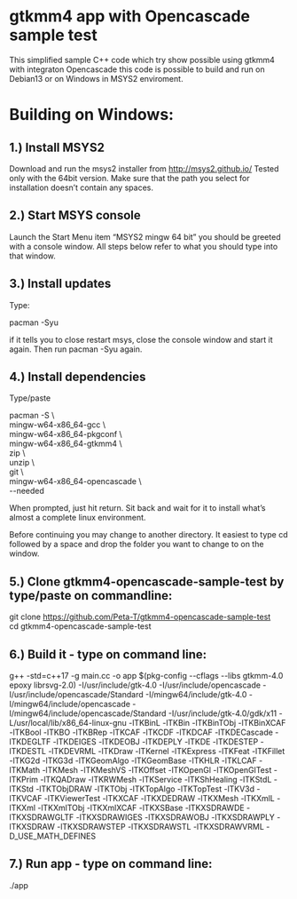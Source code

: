 # gtkmm4 app with Opencascade sample test
This simplified sample C++ code which try show possible using gtkmm4  with integraton Opencascade this code is possible to build and run on Debian13 or on Windows in MSYS2 enviroment.

Building on Windows:
====================

1.) Install MSYS2
-----------------
Download and run the msys2 installer from http://msys2.github.io/ Tested only with the 64bit version. Make sure that the path you select for installation doesn’t contain any spaces.

2.) Start MSYS console
----------------------
Launch the Start Menu item “MSYS2 mingw 64 bit” you should be greeted with a console window. All steps below refer to what you should type into that window.

3.) Install updates
-------------------
Type:

   pacman -Syu

if it tells you to close restart msys, close the console window and start it again. Then run pacman -Syu again.

4.) Install dependencies
------------------------
Type/paste

   pacman -S \\ \
   mingw-w64-x86_64-gcc \\ \
   mingw-w64-x86_64-pkgconf \\ \
   mingw-w64-x86_64-gtkmm4 \\ \
   zip \\ \
   unzip \\ \
   git \\ \
   mingw-w64-x86_64-opencascade \\ \
   --needed

When prompted, just hit return. Sit back and wait for it to install what’s almost a complete linux environment.

Before continuing you may change to another directory. It easiest to type cd followed by a space and drop the folder you want to change to on the window.

5.) Clone gtkmm4-opencascade-sample-test by type/paste on commandline:
---------------------------------------------------------------------

   git clone https://github.com/Peta-T/gtkmm4-opencascade-sample-test \
   cd gtkmm4-opencascade-sample-test

6.) Build it - type on command line:
------------------------------------

   g++ -std=c++17 -g main.cc -o app $(pkg-config --cflags --libs gtkmm-4.0 epoxy librsvg-2.0) -I/usr/include/gtk-4.0 -I/usr/include/opencascade -I/usr/include/opencascade/Standard -I/mingw64/include/gtk-4.0 -I/mingw64/include/opencascade -I/mingw64/include/opencascade/Standard -I/usr/include/gtk-4.0/gdk/x11 -L/usr/local/lib/x86_64-linux-gnu -lTKBinL -lTKBin -lTKBinTObj -lTKBinXCAF -lTKBool -lTKBO -lTKBRep -lTKCAF -lTKCDF -lTKDCAF -lTKDECascade -lTKDEGLTF -lTKDEIGES -lTKDEOBJ -lTKDEPLY -lTKDE -lTKDESTEP -lTKDESTL -lTKDEVRML -lTKDraw -lTKernel -lTKExpress -lTKFeat -lTKFillet -lTKG2d -lTKG3d -lTKGeomAlgo -lTKGeomBase -lTKHLR -lTKLCAF -lTKMath -lTKMesh -lTKMeshVS -lTKOffset -lTKOpenGl -lTKOpenGlTest -lTKPrim -lTKQADraw -lTKRWMesh -lTKService -lTKShHealing -lTKStdL -lTKStd -lTKTObjDRAW -lTKTObj -lTKTopAlgo -lTKTopTest -lTKV3d -lTKVCAF -lTKViewerTest -lTKXCAF -lTKXDEDRAW -lTKXMesh -lTKXmlL -lTKXml -lTKXmlTObj -lTKXmlXCAF -lTKXSBase -lTKXSDRAWDE -lTKXSDRAWGLTF -lTKXSDRAWIGES -lTKXSDRAWOBJ -lTKXSDRAWPLY -lTKXSDRAW -lTKXSDRAWSTEP -lTKXSDRAWSTL -lTKXSDRAWVRML  -D_USE_MATH_DEFINES

7.) Run app - type on command line:
-----------------------------------

   ./app


